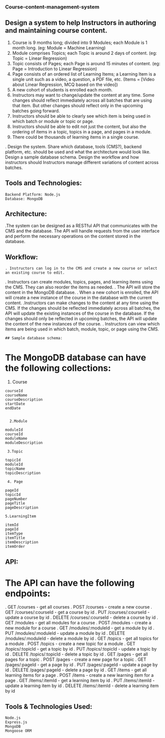 ###  Course-content-management-system


## Design a system to help Instructors in authoring and maintaining course content. 
1. Course is 9 months long; divided into 9 Modules; each Module is 1 month long. (eg: Module = Machine Learning)
2. Module comprises Topics; each Topic is around 2 days of content. (eg: Topic = Linear Regression)
3. Topic consists of Pages; each Page is around 15 minutes of content. (eg: Page = Introduction to Linear Regression)
4. Page consists of an ordered list of Learning Items; a Learning Item is a single unit such as a video, a question, a PDF file, etc. (Items = [Video about Linear Regression, MCQ based on the video])
5. A new cohort of students is enrolled each month. 
6. Instructors may want to change/update the content at any time. Some changes should reflect     immediately across all batches that are using that item. But other changes should reflect only in the upcoming batches going forward.
7. Instructors should be able to clearly see which item is being used in which batch or module or
   topic or page. 
8. Instructors should be able to edit not just the content, but also the ordering of items in a
   topic, topics in a page, and pages in a module.
9. There could be thousands of learning items in a single course. 

. Design the system. Share which database, tools (CMS?), backend platform, etc. should be used and 
  what the architecture would look like.
  Design a sample database schema. 
  Design the workflow and how instructors should Instructors manage different variations of content across batches.

## Tools and Technologies:

    Backend Platform: Node.js
    Database: MongoDB

## Architecture:

.The system can be designed as a RESTful API that communicates with the CMS and the database. The 
 API will handle requests from the user interface and perform the necessary operations on the content stored in the database.


## Workflow:

    . Instructors can log in to the CMS and create a new course or select an existing course to edit.
   . Instructors can create modules, topics, pages, and learning items using the CMS. They can also reorder the items as needed.
    . The API will store the content in the MongoDB database.
    . When a new cohort is enrolled, the API will create a new instance of the course in the database with the current content.
    .Instructors can make changes to the content at any time using the CMS. If the changes should be reflected immediately across all batches, the API will update the existing instances of the course in the database. If the changes should only be reflected in upcoming batches, the API will update the content of the new instances of the course.
    . Instructors can view which items are being used in which batch, module, topic, or page using the CMS.

    ## Sample database schema:

# The MongoDB database can have the following collections:

   1. Course

    courseId
    courseName
    courseDescription
    startDate
    endDate


      2.Module

    moduleId
    courseId
    moduleName
    moduleDescription

     3.Topic

    topicId
    moduleId
    topicName
    topicDescription

     4. Page

    pageId
    topicId
    pageNumber
    pageTitle
    pageDescription

    5.LearningItem

    itemId
    pageId
    itemType
    itemTitle
    itemDescription
    itemOrder



## API:

# The API can have the following endpoints:

   . GET /courses - get all courses
   . POST /courses - create a new course
   . GET /courses/:courseId - get a course by id
   . PUT /courses/:courseId - update a course by id
   . DELETE /courses/:courseId - delete a course by id
   . GET /modules - get all modules for a course
   . POST /modules - create a new module for a course
   . GET /modules/:moduleId - get a module by id
   . PUT /modules/:moduleId - update a module by id
   . DELETE /modules/:moduleId - delete a module by id
   . GET /topics - get all topics for a module
   . POST /topics - create a new topic for a module
   .  GET /topics/:topicId - get a topic by id
   .  PUT /topics/:topicId - update a topic by id
   .  DELETE /topics/:topicId - delete a topic by id
   .  GET /pages - get all pages for a topic
   .  POST /pages - create a new page for a topic
   .  GET /pages/:pageId - get a page by id
   .  PUT /pages/:pageId - update a page by id
   .  DELETE /pages/:pageId - delete a page by id
   .  GET /items - get all learning items for a page
   .  POST /items - create a new learning item for a page
   .  GET /items/:itemId - get a learning item by id
   .  PUT /items/:itemId - update a learning item by id
   .  DELETE /items/:itemId - delete a learning item by id

   ## Tools & Technologies Used:

    Node.js
    Express.js
    MongoDB
    Mongoose ORM
